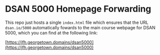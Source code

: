 # DSAN 5000 Homepage Forwarding

This repo just hosts a single `index.html` file which ensures that the URL `dsan.io/5000` automatically fowards to the main course webpage for DSAN 5000, which you can find at the following link:

[https://jfh.georgetown.domains/dsan5000](https://jfh.georgetown.domains/dsan5000)
